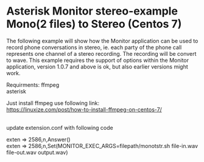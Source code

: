 # Asterisk Monitor stereo-example Mono(2 files) to Stereo (Centos 7)
The following example will show how the Monitor application can be used to record phone conversations in stereo, 
ie. each party of the phone call represents one channel of a stereo recording. The recording will be convert to wave.
This example requires the support of options within the Monitor application, version 1.0.7 and above is ok, but also earlier versions might work.

Requirments:
ffmpeg <br>
asterisk<br>

Just install ffmpeg use following link:<br>
https://linuxize.com/post/how-to-install-ffmpeg-on-centos-7/<br><br>

update extension.conf with following code 

exten => 2586,n,Answer() <br>
exten => 2586,n,Set(MONITOR_EXEC_ARGS=filepath/monotstr.sh  file-in.wav  file-out.wav  output.wav)<br>




